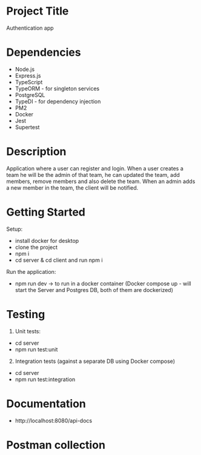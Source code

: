 # Project Title

Authentication app

# Dependencies

- Node.js
- Express.js
- TypeScript
- TypeORM - for singleton services
- PostgreSQL
- TypeDI - for dependency injection
- PM2
- Docker
- Jest
- Supertest

# Description

Application where a user can register and login.
When a user creates a team he will be the admin of that team, he can updated the team, add members, remove members and also delete the team.
When an admin adds a new member in the team, the client will be notified.

# Getting Started

Setup:

- install docker for desktop
- clone the project
- npm i
- cd server & cd client and run npm i

Run the application:

- npm run dev -> to run in a docker container (Docker compose up - will start the Server and Postgres DB, both of them are dockerized)

# Testing

1. Unit tests:

- cd server
- npm run test:unit

2. Integration tests (against a separate DB using Docker compose)

- cd server
- npm run test:integration

# Documentation

- http://localhost:8080/api-docs

# Postman collection
